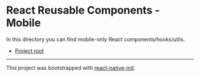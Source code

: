 # React Reusable Components - Mobile

In this directory you can find mobile-only React components/hooks/utils.

- [Project root](../)

--------

This project was bootstrapped with [react-native-init](https://reactnative.dev/docs/environment-setup).
